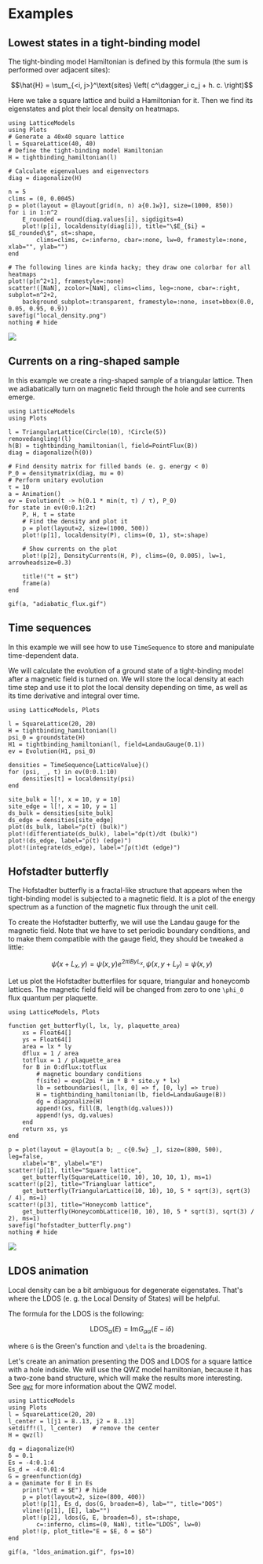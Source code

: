 # Examples

## Lowest states in a tight-binding model

The tight-binding model Hamiltonian is defined by this formula (the sum is performed over adjacent sites):

```math
\hat{H} = \sum_{<i, j>}^\text{sites} \left( c^\dagger_i c_j + h. c. \right)
```

Here we take a square lattice and build a Hamiltonian for it. Then we find its eigenstates and plot their local density on heatmaps.

```@example
using LatticeModels
using Plots
# Generate a 40x40 square lattice
l = SquareLattice(40, 40)
# Define the tight-binding model Hamiltonian
H = tightbinding_hamiltonian(l)

# Calculate eigenvalues and eigenvectors
diag = diagonalize(H)

n = 5
clims = (0, 0.0045)
p = plot(layout = @layout[grid(n, n) a{0.1w}], size=(1000, 850))
for i in 1:n^2
    E_rounded = round(diag.values[i], sigdigits=4)
    plot!(p[i], localdensity(diag[i]), title="\$E_{$i} = $E_rounded\$", st=:shape, 
        clims=clims, c=:inferno, cbar=:none, lw=0, framestyle=:none, xlab="", ylab="")
end

# The following lines are kinda hacky; they draw one colorbar for all heatmaps
plot!(p[n^2+1], framestyle=:none)
scatter!([NaN], zcolor=[NaN], clims=clims, leg=:none, cbar=:right, subplot=n^2+2, 
    background_subplot=:transparent, framestyle=:none, inset=bbox(0.0, 0.05, 0.95, 0.9))
savefig("local_density.png")
nothing # hide
```
![](local_density.png)

## Currents on a ring-shaped sample

In this example we create a ring-shaped sample of a triangular lattice.
Then we adiabatically turn on magnetic field through the hole and see currents emerge.

```@example
using LatticeModels
using Plots

l = TriangularLattice(Circle(10), !Circle(5))
removedangling!(l)
h(B) = tightbinding_hamiltonian(l, field=PointFlux(B))
diag = diagonalize(h(0))

# Find density matrix for filled bands (e. g. energy < 0)
P_0 = densitymatrix(diag, mu = 0)
# Perform unitary evolution
τ = 10
a = Animation()
ev = Evolution(t -> h(0.1 * min(t, τ) / τ), P_0)
for state in ev(0:0.1:2τ)
    P, H, t = state
    # Find the density and plot it
    p = plot(layout=2, size=(1000, 500))
    plot!(p[1], localdensity(P), clims=(0, 1), st=:shape)

    # Show currents on the plot
    plot!(p[2], DensityCurrents(H, P), clims=(0, 0.005), lw=1, arrowheadsize=0.3)

    title!("t = $t")
    frame(a)
end

gif(a, "adiabatic_flux.gif")
```

## Time sequences

In this example we will see how to use `TimeSequence` to store and manipulate time-dependent data.

We will calculate the evolution of a ground state of a tight-binding model after a magnetic field is turned on.
We will store the local density at each time step and use it to plot the local density depending on time, as well as its time derivative and integral over time.

```@example
using LatticeModels, Plots

l = SquareLattice(20, 20)
H = tightbinding_hamiltonian(l)
psi_0 = groundstate(H)
H1 = tightbinding_hamiltonian(l, field=LandauGauge(0.1))
ev = Evolution(H1, psi_0)

densities = TimeSequence{LatticeValue}()
for (psi, _, t) in ev(0:0.1:10)
    densities[t] = localdensity(psi)
end

site_bulk = l[!, x = 10, y = 10]
site_edge = l[!, x = 10, y = 1]
ds_bulk = densities[site_bulk]
ds_edge = densities[site_edge]
plot(ds_bulk, label="ρ(t) (bulk)")
plot!(differentiate(ds_bulk), label="dρ(t)/dt (bulk)")
plot!(ds_edge, label="ρ(t) (edge)")
plot!(integrate(ds_edge), label="∫ρ(t)dt (edge)")
```

## Hofstadter butterfly

The Hofstadter butterfly is a fractal-like structure that appears when the tight-binding model is subjected to a magnetic field. It is a plot of the energy spectrum as a function of the magnetic flux through the unit cell.

To create the Hofstadter butterfly, we will use the Landau gauge for the magnetic field. Note that we have to set periodic boundary conditions, and to make them compatible with the gauge field, they should be tweaked a little:

```math
\psi(x + L_x, y) = \psi(x, y) e^{2\pi i B y L_x},
\psi(x, y + L_y) = \psi(x, y)
```

Let us plot the Hofstadter butterfiles for square, triangular and honeycomb lattices. The magnetic field field will be changed from zero to one ``\phi_0`` flux quantum per plaquette.

```@example
using LatticeModels, Plots

function get_butterfly(l, lx, ly, plaquette_area)
    xs = Float64[]
    ys = Float64[]
    area = lx * ly
    dflux = 1 / area
    totflux = 1 / plaquette_area
    for B in 0:dflux:totflux
        # magnetic boundary conditions
        f(site) = exp(2pi * im * B * site.y * lx)
        lb = setboundaries(l, [lx, 0] => f, [0, ly] => true)
        H = tightbinding_hamiltonian(lb, field=LandauGauge(B))
        dg = diagonalize(H)
        append!(xs, fill(B, length(dg.values)))
        append!(ys, dg.values)
    end
    return xs, ys
end

p = plot(layout = @layout[a b; _ c{0.5w} _], size=(800, 500), leg=false,
    xlabel="B", ylabel="E")
scatter!(p[1], title="Square lattice",
    get_butterfly(SquareLattice(10, 10), 10, 10, 1), ms=1)
scatter!(p[2], title="Triangluar lattice",
    get_butterfly(TriangularLattice(10, 10), 10, 5 * sqrt(3), sqrt(3) / 4), ms=1)
scatter!(p[3], title="Honeycomb lattice",
    get_butterfly(HoneycombLattice(10, 10), 10, 5 * sqrt(3), sqrt(3) / 2), ms=1)
savefig("hofstadter_butterfly.png")
nothing # hide
```
![](hofstadter_butterfly.png)

## LDOS animation

Local density can be a bit ambiguous for degenerate eigenstates. That's where the LDOS (e. g. the Local Density of States) will be helpful.

The formula for the LDOS is the following:

```math
\text{LDOS}_\alpha(E) = \text{Im} G_{\alpha\alpha}(E - i\delta)
```

where ``G`` is the Green's function and ``\delta`` is the broadening.

Let's create an animation presenting the DOS and LDOS for a square lattice with a hole indside.
We will use the QWZ model hamiltonian, because it has a two-zone band structure, which will make
the results more interesting. See [`qwz`](@ref) for more information about the QWZ model.

```@example
using LatticeModels
using Plots
l = SquareLattice(20, 20)
l_center = l[j1 = 8..13, j2 = 8..13]
setdiff!(l, l_center)   # remove the center
H = qwz(l)

dg = diagonalize(H)
δ = 0.1
Es = -4:0.1:4
Es_d = -4:0.01:4
G = greenfunction(dg)
a = @animate for E in Es
    print("\rE = $E") # hide
    p = plot(layout=2, size=(800, 400))
    plot!(p[1], Es_d, dos(G, broaden=δ), lab="", title="DOS")
    vline!(p[1], [E], lab="")
    plot!(p[2], ldos(G, E, broaden=δ), st=:shape, 
        c=:inferno, clims=(0, NaN), title="LDOS", lw=0)
    plot!(p, plot_title="E = $E, δ = $δ")
end

gif(a, "ldos_animation.gif", fps=10)
```
